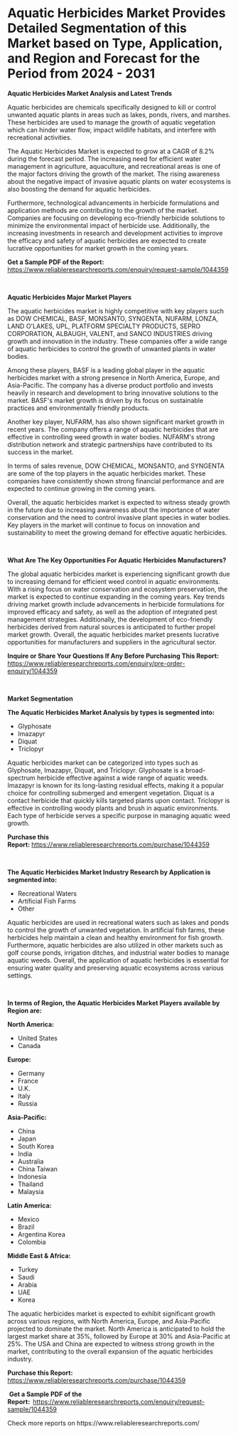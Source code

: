 <p><h1>Aquatic Herbicides Market Provides Detailed Segmentation of this Market based on Type, Application, and Region and Forecast for the Period from 2024 - 2031</h1></p><p><strong>Aquatic Herbicides Market Analysis and Latest Trends</strong></p>
<p><p>Aquatic herbicides are chemicals specifically designed to kill or control unwanted aquatic plants in areas such as lakes, ponds, rivers, and marshes. These herbicides are used to manage the growth of aquatic vegetation which can hinder water flow, impact wildlife habitats, and interfere with recreational activities.</p><p>The Aquatic Herbicides Market is expected to grow at a CAGR of 8.2% during the forecast period. The increasing need for efficient water management in agriculture, aquaculture, and recreational areas is one of the major factors driving the growth of the market. The rising awareness about the negative impact of invasive aquatic plants on water ecosystems is also boosting the demand for aquatic herbicides.</p><p>Furthermore, technological advancements in herbicide formulations and application methods are contributing to the growth of the market. Companies are focusing on developing eco-friendly herbicide solutions to minimize the environmental impact of herbicide use. Additionally, the increasing investments in research and development activities to improve the efficacy and safety of aquatic herbicides are expected to create lucrative opportunities for market growth in the coming years.</p></p>
<p><strong>Get a Sample PDF of the Report:&nbsp;</strong> <a href="https://www.reliableresearchreports.com/enquiry/request-sample/1044359">https://www.reliableresearchreports.com/enquiry/request-sample/1044359</a></p>
<p>&nbsp;</p>
<p><strong>Aquatic Herbicides Major Market Players</strong></p>
<p><p>The aquatic herbicides market is highly competitive with key players such as DOW CHEMICAL, BASF, MONSANTO, SYNGENTA, NUFARM, LONZA, LAND O'LAKES, UPL, PLATFORM SPECIALTY PRODUCTS, SEPRO CORPORATION, ALBAUGH, VALENT, and SANCO INDUSTRIES driving growth and innovation in the industry. These companies offer a wide range of aquatic herbicides to control the growth of unwanted plants in water bodies.</p><p>Among these players, BASF is a leading global player in the aquatic herbicides market with a strong presence in North America, Europe, and Asia-Pacific. The company has a diverse product portfolio and invests heavily in research and development to bring innovative solutions to the market. BASF's market growth is driven by its focus on sustainable practices and environmentally friendly products.</p><p>Another key player, NUFARM, has also shown significant market growth in recent years. The company offers a range of aquatic herbicides that are effective in controlling weed growth in water bodies. NUFARM's strong distribution network and strategic partnerships have contributed to its success in the market.</p><p>In terms of sales revenue, DOW CHEMICAL, MONSANTO, and SYNGENTA are some of the top players in the aquatic herbicides market. These companies have consistently shown strong financial performance and are expected to continue growing in the coming years.</p><p>Overall, the aquatic herbicides market is expected to witness steady growth in the future due to increasing awareness about the importance of water conservation and the need to control invasive plant species in water bodies. Key players in the market will continue to focus on innovation and sustainability to meet the growing demand for effective aquatic herbicides.</p></p>
<p>&nbsp;</p>
<p><strong>What Are The Key Opportunities For Aquatic Herbicides Manufacturers?</strong></p>
<p><p>The global aquatic herbicides market is experiencing significant growth due to increasing demand for efficient weed control in aquatic environments. With a rising focus on water conservation and ecosystem preservation, the market is expected to continue expanding in the coming years. Key trends driving market growth include advancements in herbicide formulations for improved efficacy and safety, as well as the adoption of integrated pest management strategies. Additionally, the development of eco-friendly herbicides derived from natural sources is anticipated to further propel market growth. Overall, the aquatic herbicides market presents lucrative opportunities for manufacturers and suppliers in the agricultural sector.</p></p>
<p><strong>Inquire or Share Your Questions If Any Before Purchasing This Report:</strong> <a href="https://www.reliableresearchreports.com/enquiry/pre-order-enquiry/1044359">https://www.reliableresearchreports.com/enquiry/pre-order-enquiry/1044359</a></p>
<p>&nbsp;</p>
<p><strong>Market Segmentation</strong></p>
<p><strong>The Aquatic Herbicides Market Analysis by types is segmented into:</strong></p>
<p><ul><li>Glyphosate</li><li>Imazapyr</li><li>Diquat</li><li>Triclopyr</li></ul></p>
<p><p>Aquatic herbicides market can be categorized into types such as Glyphosate, Imazapyr, Diquat, and Triclopyr. Glyphosate is a broad-spectrum herbicide effective against a wide range of aquatic weeds. Imazapyr is known for its long-lasting residual effects, making it a popular choice for controlling submerged and emergent vegetation. Diquat is a contact herbicide that quickly kills targeted plants upon contact. Triclopyr is effective in controlling woody plants and brush in aquatic environments. Each type of herbicide serves a specific purpose in managing aquatic weed growth.</p></p>
<p><strong>Purchase this Report:&nbsp;</strong><a href="https://www.reliableresearchreports.com/purchase/1044359">https://www.reliableresearchreports.com/purchase/1044359</a></p>
<p>&nbsp;</p>
<p><strong>The Aquatic Herbicides Market Industry Research by Application is segmented into:</strong></p>
<p><ul><li>Recreational Waters</li><li>Artificial Fish Farms</li><li>Other</li></ul></p>
<p><p>Aquatic herbicides are used in recreational waters such as lakes and ponds to control the growth of unwanted vegetation. In artificial fish farms, these herbicides help maintain a clean and healthy environment for fish growth. Furthermore, aquatic herbicides are also utilized in other markets such as golf course ponds, irrigation ditches, and industrial water bodies to manage aquatic weeds. Overall, the application of aquatic herbicides is essential for ensuring water quality and preserving aquatic ecosystems across various settings.</p></p>
<p>&nbsp;</p>
<p><strong>In terms of Region, the Aquatic Herbicides Market Players available by Region are:</strong></p>
<p>
    <p> <strong> North America: </strong>
        <ul>
            <li>United States</li>
            <li>Canada</li>
        </ul>
        </p> 
    <p> <strong> Europe: </strong>
        <ul>
            <li>Germany</li>
            <li>France</li>
            <li>U.K.</li>
            <li>Italy</li>
            <li>Russia</li>
        </ul>
        </p> 
    <p> <strong> Asia-Pacific: </strong>
        <ul>
            <li>China</li>
            <li>Japan</li>
            <li>South Korea</li>
            <li>India</li>
            <li>Australia</li>
            <li>China Taiwan</li>
            <li>Indonesia</li>
            <li>Thailand</li>
            <li>Malaysia</li>
        </ul>
        </p> 
    <p> <strong> Latin America: </strong>
        <ul>
            <li>Mexico</li>
            <li>Brazil</li>
            <li>Argentina Korea</li>
            <li>Colombia</li>
        </ul>
        </p> 
    <p> <strong> Middle East & Africa: </strong>
        <ul>
            <li>Turkey</li>
            <li>Saudi</li>
            <li>Arabia</li>
            <li>UAE</li>
            <li>Korea</li>
        </ul>
    </p>
    </p>
<p><p>The aquatic herbicides market is expected to exhibit significant growth across various regions, with North America, Europe, and Asia-Pacific projected to dominate the market. North America is anticipated to hold the largest market share at 35%, followed by Europe at 30% and Asia-Pacific at 25%. The USA and China are expected to witness strong growth in the market, contributing to the overall expansion of the aquatic herbicides industry.</p></p>
<p><strong>Purchase this Report: </strong><a href="https://www.reliableresearchreports.com/purchase/1044359">https://www.reliableresearchreports.com/purchase/1044359</a></p>
<p>&nbsp;<strong>Get a Sample PDF of the Report:&nbsp;&nbsp;</strong><a href="https://www.reliableresearchreports.com/enquiry/request-sample/1044359">https://www.reliableresearchreports.com/enquiry/request-sample/1044359</a></p>
<p><strong></strong></p>
<p>Check more reports on https://www.reliableresearchreports.com/</p>